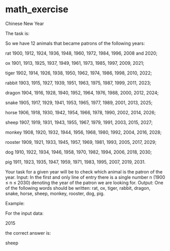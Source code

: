 # math_exercise
Chinese New Year

The task is:

So we have 12 animals that became patrons of the following years:

rat 1900, 1912, 1924, 1936, 1948, 1960, 1972, 1984, 1996, 2008 and 2020;

ox 1901, 1913, 1925, 1937, 1949, 1961, 1973, 1985, 1997, 2009, 2021;

tiger 1902, 1914, 1926, 1938, 1950, 1962, 1974, 1986, 1998, 2010, 2022;

rabbit 1903, 1915, 1927, 1939, 1951, 1963, 1975, 1987, 1999, 2011, 2023;

dragon 1904, 1916, 1928, 1940, 1952, 1964, 1976, 1988, 2000, 2012, 2024;

snake 1905, 1917, 1929, 1941, 1953, 1965, 1977, 1989, 2001, 2013, 2025;

horse 1906, 1918, 1930, 1942, 1954, 1966, 1978, 1990, 2002, 2014, 2026;

sheep 1907, 1919, 1931, 1943, 1955, 1967, 1979, 1991, 2003, 2015, 2027;

monkey 1908, 1920, 1932, 1944, 1956, 1968, 1980, 1992, 2004, 2016, 2028;

rooster 1909, 1921, 1933, 1945, 1957, 1969, 1981, 1993, 2005, 2017, 2029;

dog 1910, 1922, 1934, 1946, 1958, 1970, 1982, 1994, 2006, 2018, 2030;

pig 1911, 1923, 1935, 1947, 1959, 1971, 1983, 1995, 2007, 2019, 2031.


Your task for a given year will be to check which animal is the patron of the year.
Input:
In the first and only line of entry there is a single number n (1900 ≤ n ≤ 2030) denoting the year of the patron we are looking for.
Output:
One of the following words should be written: rat, ox, tiger, rabbit, dragon, snake, horse, sheep, monkey, rooster, dog, pig.

Example:

For the input data:

2015

the correct answer is:

sheep
